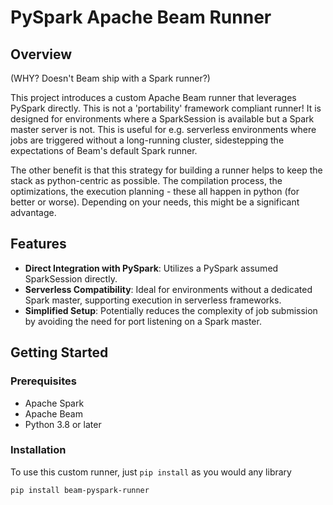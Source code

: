 # PySpark Apache Beam Runner

## Overview
(WHY? Doesn't Beam ship with a Spark runner?)

This project introduces a custom Apache Beam runner that leverages PySpark directly.
This is not a 'portability' framework compliant runner! It is designed for environments
where a SparkSession is available but a Spark master server is not. This is useful for
e.g. serverless environments where jobs are triggered without a long-running cluster,
sidestepping the expectations of Beam's default Spark runner.

The other benefit is that this strategy for building a runner helps to keep the stack as
python-centric as possible. The compilation process, the optimizations, the execution
planning - these all happen in python (for better or worse). Depending on your needs,
this might be a significant advantage.

## Features
- **Direct Integration with PySpark**: Utilizes a PySpark  assumed SparkSession directly.
- **Serverless Compatibility**: Ideal for environments without a dedicated Spark master, supporting execution in serverless frameworks.
- **Simplified Setup**: Potentially reduces the complexity of job submission by avoiding the need for port listening on a Spark master.

## Getting Started

### Prerequisites
- Apache Spark
- Apache Beam
- Python 3.8 or later

### Installation
To use this custom runner, just `pip install` as you would any library

```bash
pip install beam-pyspark-runner
```
